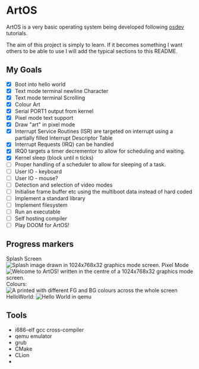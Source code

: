 # ArtOS
ArtOS is a very basic operating system being developed following [osdev](https://wiki.osdev.org/Bare_Bones) tutorials. 

The aim of this project is simply to learn. If it becomes something I want others to be able to use I will add the typical sections to this README.

## My Goals
- [x] Boot into hello world
- [x] Text mode terminal newline Character
- [x] Text mode terminal Scrolling
- [x] Colour Art
- [x] Serial PORT1 output from kernel
- [x] Pixel mode text support
- [x] Draw "art" in pixel mode
- [x] Interrupt Service Routines (ISR) are targeted on interrupt using a partially filled Interrupt Descriptor Table
- [x] Interrupt Requests (IRQ) can be handled
- [x] IRQ0 targets a timer decrementor to allow for scheduling and waiting.
- [x] Kernel sleep (block until n ticks)
- [ ] Proper handling of a scheduler to allow for sleeping of a task.
- [ ] User IO - keyboard
- [ ] User IO - mouse?
- [ ] Detection and selection of video modes
- [ ] Initialise frame buffer etc using the multiboot data instead of hard coded
- [ ] Implement a standard library
- [ ] Implement filesystem
- [ ] Run an executable
- [ ] Self hosting compiler
- [ ] Play DOOM for ArtOS!

## Progress markers
Splash Screen
![Splash image drawn in 1024x768x32 graphics mode screen.](https://github.com/stupoole/ArtOS/blob/master/res/img/Splash.png?raw=true)
Pixel Mode
![Welcome to ArtOS! written in the centre of a 1024x768x32 graphics mode screen.](https://github.com/stupoole/ArtOS/blob/master/res/img/PixelMode.png?raw=true)
Colours:
![A printed with different FG and BG colours across the whole screen](https://github.com/stupoole/ArtOS/blob/master/res/img/Colours.png?raw=true)
HelloWorld:
![Hello World in qemu](https://github.com/stupoole/ArtOS/blob/master/res/img/HelloWorld.png?raw=true)





## Tools
- i686-elf gcc cross-compiler
- qemu emulator
- grub
- CMake
- CLion
- 
